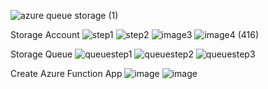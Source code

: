 ![azure queue storage (1)](https://user-images.githubusercontent.com/92291258/202100908-dc43ade1-34ac-46e4-9511-0e471da6abd7.png)

Storage Account
![step1](https://user-images.githubusercontent.com/88362571/202361333-31942ff6-a1e6-4294-850e-71f4270ebf77.png)
![step2](https://user-images.githubusercontent.com/88362571/202361338-50c87eaa-d4da-4ca7-ba79-b847dd5d1882.png)
![image3](https://user-images.githubusercontent.com/88362571/202361973-33c5cbce-754b-4d93-9e8c-a1c6b558c1ba.png)
![image4 (416)](https://user-images.githubusercontent.com/88362571/202362039-ccd0e2b7-9256-47e3-a1b2-5016269d7574.png)

Storage Queue
![queuestep1](https://user-images.githubusercontent.com/88362571/202362410-a627ecea-c8ef-45c0-97a3-ee0ca1a7a476.png)
![queuestep2](https://user-images.githubusercontent.com/88362571/202362412-2f5db17b-4145-48fc-a02c-46b632a96c04.png)
![queuestep3](https://user-images.githubusercontent.com/88362571/202362413-1c554d38-2f29-40ae-ac97-88c611ed6d73.png)


Create Azure Function App 
![image](https://user-images.githubusercontent.com/92164758/202155003-1775cf7e-a93e-4c4d-91c2-56af49e32d76.png)
![image](https://user-images.githubusercontent.com/92164758/202154692-1e69fe95-c4a6-48cb-9f4f-d1f96bf53aa1.png)
